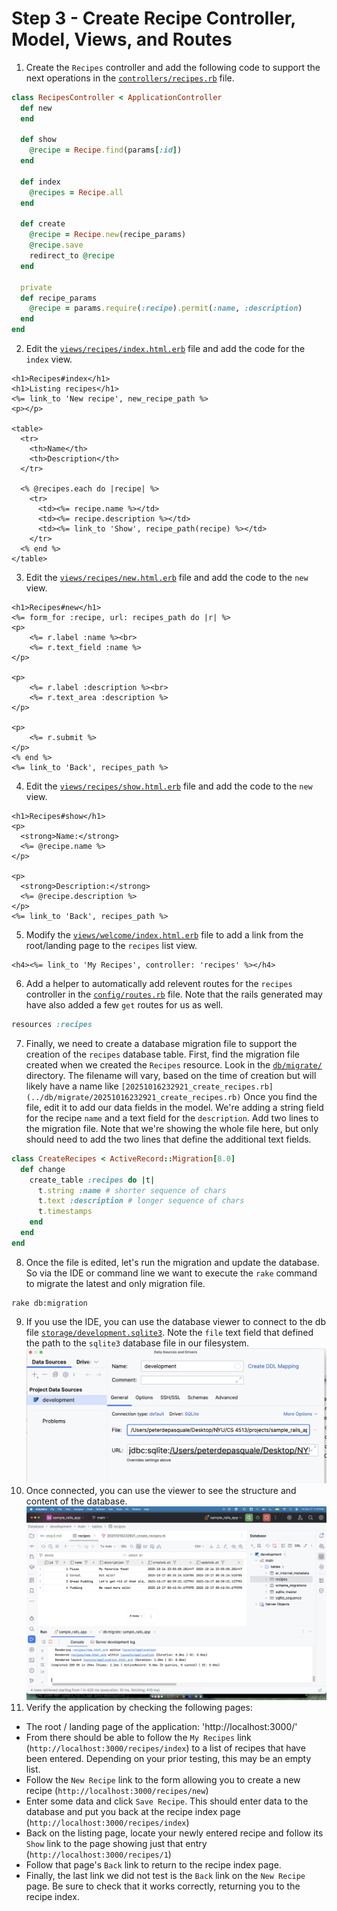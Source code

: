 # Step 3 - Create Recipe Controller, Model, Views, and Routes

1. Create the `Recipes` controller and add the following code to support the next operations in the
[`controllers/recipes.rb`](app/controllers/recipes_controller.rb) file.
```ruby
class RecipesController < ApplicationController
  def new
  end

  def show
    @recipe = Recipe.find(params[:id])
  end

  def index
    @recipes = Recipe.all
  end

  def create
    @recipe = Recipe.new(recipe_params)
    @recipe.save
    redirect_to @recipe
  end

  private
  def recipe_params
    @recipe = params.require(:recipe).permit(:name, :description)
  end
end
```
2. Edit the [`views/recipes/index.html.erb`](app/views/recipes/index.html.erb) file and add the code for the
`index` view.
```erb
<h1>Recipes#index</h1>
<h1>Listing recipes</h1>
<%= link_to 'New recipe', new_recipe_path %>
<p></p>

<table>
  <tr>
    <th>Name</th>
    <th>Description</th>
  </tr>

  <% @recipes.each do |recipe| %>
    <tr>
      <td><%= recipe.name %></td>
      <td><%= recipe.description %></td>
      <td><%= link_to 'Show', recipe_path(recipe) %></td>
    </tr>
  <% end %>
</table>
```
3. Edit the [`views/recipes/new.html.erb`](app/views/recipes/new.html.erb) file and add the code to the `new` view.
```erb
<h1>Recipes#new</h1>
<%= form_for :recipe, url: recipes_path do |r| %>
<p>
    <%= r.label :name %><br>
    <%= r.text_field :name %>
</p>

<p>
    <%= r.label :description %><br>
    <%= r.text_area :description %>
</p>

<p>
    <%= r.submit %>
</p>
<% end %>
<%= link_to 'Back', recipes_path %>
```
4. Edit the [`views/recipes/show.html.erb`](app/views/recipes/show.html.erb) file and add the code to the `new` view.
```erb
<h1>Recipes#show</h1>
<p>
  <strong>Name:</strong>
  <%= @recipe.name %>
</p>

<p>
  <strong>Description:</strong>
  <%= @recipe.description %>
</p>
<%= link_to 'Back', recipes_path %>
```
5. Modify the [`views/welcome/index.html.erb`](/views/welcome/index.html.erb) file to add a link from the root/landing page to the `recipes`
list view.
```erb
<h4><%= link_to 'My Recipes', controller: 'recipes' %></h4>
```
6. Add a helper to automatically add relevent routes for the `recipes` controller in the
[`config/routes.rb`](config/routes.rb) file. Note that the rails generated may have also added a few `get` routes 
for us as well.
```ruby
resources :recipes
```
7. Finally, we need to create a database migration file to support the creation of the `recipes` database table. First, 
find the migration file created when we created the `Recipes` resource. Look in the [`db/migrate/`](db/migrate) directory. The filename
will vary, based on the time of creation but will likely have a name like 
`[20251016232921_create_recipes.rb](../db/migrate/20251016232921_create_recipes.rb)` Once you find the file, edit
it to add our data fields in the model.  We're adding a string field for the recipe `name` and a text field for
the `description`. Add two lines to the migration file.  Note that we're showing the whole file here, but only 
should need to add the two lines that define the additional text fields.
```ruby
class CreateRecipes < ActiveRecord::Migration[8.0]
  def change
    create_table :recipes do |t|
      t.string :name # shorter sequence of chars
      t.text :description # longer sequence of chars
      t.timestamps
    end
  end
end
```
8. Once the file is edited, let's run the migration and update the database. So via the IDE or command line we 
want to execute the `rake` command to migrate the latest and only migration file.
```unix
rake db:migration 
```
9. If you use the IDE, you can use the database viewer to connect to the db file
[`storage/development.sqlite3`](storage/development.sqlite3). Note the `file` text field that defined the path to
the `sqlite3` database file in our filesystem.
![A view of the configuration window in RubyMine.](images/db_viewer_config.png)
10. Once connected, you can use the viewer to see the structure and content of the database.
![A view of the database via RubyMine.](images/db_viewer.png)
11. Verify the application by checking the following pages:
  * The root / landing page of the application: 'http://localhost:3000/'
  * From there should be able to follow the `My Recipes` link (`http://localhost:3000/recipes/index`) to a list of
recipes that have been entered. Depending on your prior testing, this may be an empty list.
  * Follow the `New Recipe` link to the form allowing you to create a new recipe (`http://localhost:3000/recipes/new`)
  * Enter some data and click `Save Recipe`. This should enter data to the database and put you back at the recipe
index page (`http://localhost:3000/recipes/index`)
  * Back on the listing page, locate your newly entered recipe and follow its `Show` link to the page showing just
that entry (`http://localhost:3000/recipes/1`)
  * Follow that page's `Back` link to return to the recipe index page.
  * Finally, the last link we did not test is the `Back` link on the `New Recipe` page. Be sure to check that
it works correctly, returning you to the recipe index.